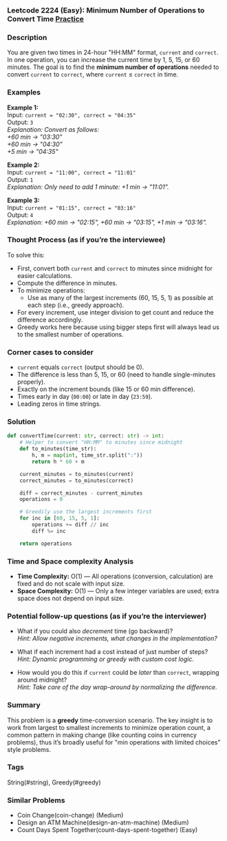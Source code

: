 ### Leetcode 2224 (Easy): Minimum Number of Operations to Convert Time [Practice](https://leetcode.com/problems/minimum-number-of-operations-to-convert-time)

### Description  
You are given two times in 24-hour "HH:MM" format, `current` and `correct`. In one operation, you can increase the current time by 1, 5, 15, or 60 minutes. The goal is to find the **minimum number of operations** needed to convert `current` to `correct`, where `current` ≤ `correct` in time.

### Examples  

**Example 1:**  
Input: `current = "02:30", correct = "04:35"`  
Output: `3`  
*Explanation: Convert as follows:*  
*+60 min → "03:30"*  
*+60 min → "04:30"*  
*+5 min → "04:35"*  

**Example 2:**  
Input: `current = "11:00", correct = "11:01"`  
Output: `1`  
*Explanation: Only need to add 1 minute: +1 min → "11:01".*

**Example 3:**  
Input: `current = "01:15", correct = "03:16"`  
Output: `4`  
*Explanation: +60 min → "02:15", +60 min → "03:15", +1 min → "03:16".*

### Thought Process (as if you’re the interviewee)  
To solve this:

- First, convert both `current` and `correct` to minutes since midnight for easier calculations.
- Compute the difference in minutes.
- To minimize operations:
  - Use as many of the largest increments (60, 15, 5, 1) as possible at each step (i.e., greedy approach).
- For every increment, use integer division to get count and reduce the difference accordingly.
- Greedy works here because using bigger steps first will always lead us to the smallest number of operations.

### Corner cases to consider  
- `current` equals `correct` (output should be 0).
- The difference is less than 5, 15, or 60 (need to handle single-minutes properly).
- Exactly on the increment bounds (like 15 or 60 min difference).
- Times early in day (`00:00`) or late in day (`23:59`).
- Leading zeros in time strings.

### Solution

```python
def convertTime(current: str, correct: str) -> int:
    # Helper to convert "HH:MM" to minutes since midnight
    def to_minutes(time_str):
        h, m = map(int, time_str.split(":"))
        return h * 60 + m

    current_minutes = to_minutes(current)
    correct_minutes = to_minutes(correct)

    diff = correct_minutes - current_minutes
    operations = 0

    # Greedily use the largest increments first
    for inc in [60, 15, 5, 1]:
        operations += diff // inc
        diff %= inc

    return operations
```

### Time and Space complexity Analysis  

- **Time Complexity:** O(1) — All operations (conversion, calculation) are fixed and do not scale with input size.  
- **Space Complexity:** O(1) — Only a few integer variables are used; extra space does not depend on input size.

### Potential follow-up questions (as if you’re the interviewer)  

- What if you could also *decrement* time (go backward)?  
  *Hint: Allow negative increments, what changes in the implementation?*

- What if each increment had a cost instead of just number of steps?  
  *Hint: Dynamic programming or greedy with custom cost logic.*

- How would you do this if `current` could be *later* than `correct`, wrapping around midnight?  
  *Hint: Take care of the day wrap-around by normalizing the difference.*

### Summary
This problem is a **greedy** time-conversion scenario. The key insight is to work from largest to smallest increments to minimize operation count, a common pattern in making change (like counting coins in currency problems), thus it’s broadly useful for "min operations with limited choices" style problems.

### Tags
String(#string), Greedy(#greedy)

### Similar Problems
- Coin Change(coin-change) (Medium)
- Design an ATM Machine(design-an-atm-machine) (Medium)
- Count Days Spent Together(count-days-spent-together) (Easy)
